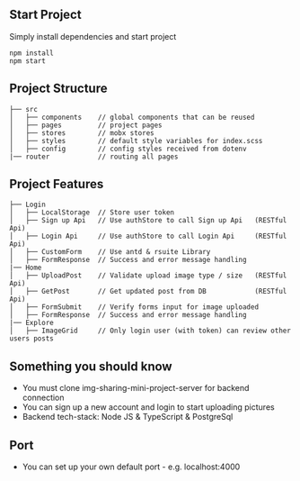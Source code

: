 ## Start Project

Simply install dependencies and start project

```
npm install
npm start

```

## Project Structure

```
├── src
│   ├── components    // global components that can be reused 
│   ├── pages         // project pages
│   ├── stores        // mobx stores 
│   ├── styles        // default style variables for index.scss
│   ├── config        // config styles received from dotenv
|── router            // routing all pages
```

## Project Features
```
├── Login 
│   ├── LocalStorage  // Store user token  
│   ├── Sign up Api   // Use authStore to call Sign up Api   (RESTful Api)
│   ├── Login Api     // Use authStore to call Login Api     (RESTful Api)
│   ├── CustomForm    // Use antd & rsuite Library 
│   ├── FormResponse  // Success and error message handling
|── Home              
│   ├── UploadPost    // Validate upload image type / size   (RESTful Api)
│   ├── GetPost       // Get updated post from DB            (RESTful Api)
│   ├── FormSubmit    // Verify forms input for image uploaded
│   ├── FormResponse  // Success and error message handling
|── Explore              
│   ├── ImageGrid     // Only login user (with token) can review other users posts
```

## Something you should know
- You must clone img-sharing-mini-project-server for backend connection
- You can sign up a new account and login to start uploading pictures 
- Backend tech-stack: Node JS & TypeScript & PostgreSql

## Port
- You can set up your own default port - e.g. localhost:4000